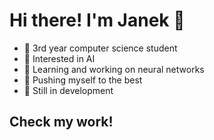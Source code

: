 # Hi there! I'm Janek 👋

- 🏫 3rd year computer science student
- 🤖 Interested in AI
- 🌱 Learning and working on neural networks
- 🍃 Pushing myself to the best
- 🐣 Still in development

## Check my work!
